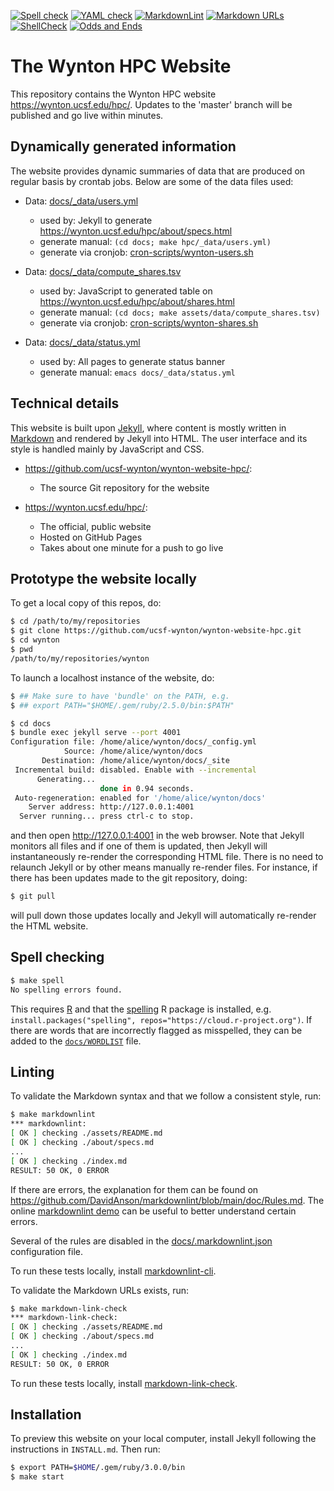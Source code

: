 <a target="_blank" rel="noopener noreferrer" href="https://github.com/ucsf-wynton/wynton-website-hpc/actions?query=workflow%3A%22Spell+check%22"><img src="https://github.com/ucsf-wynton/wynton-website-hpc/workflows/Spell%20check/badge.svg" alt="Spell check" style="max-width:100%;"></a> 
<a target="_blank" rel="noopener noreferrer" href="https://github.com/ucsf-wynton/wynton-website-hpc/actions?query=workflow%3A%22YAML+check%22"><img src="https://github.com/ucsf-wynton/wynton-website-hpc/workflows/YAML%20check/badge.svg" alt="YAML check" style="max-width:100%;"></a> 
<a target="_blank" rel="noopener noreferrer" href="https://github.com/ucsf-wynton/wynton-website-hpc/actions?query=workflow%3AMarkdownLint"><img src="https://github.com/ucsf-wynton/wynton-website-hpc/workflows/MarkdownLint/badge.svg" alt="MarkdownLint" style="max-width:100%;"></a>
<a target="_blank" rel="noopener noreferrer" href="https://github.com/ucsf-wynton/wynton-website-hpc/actions?query=workflow%3AMarkdown%20URLs"><img src="https://github.com/ucsf-wynton/wynton-website-hpc/workflows/Markdown%20URLs/badge.svg" alt="Markdown URLs" style="max-width:100%;"></a>
<a target="_blank" rel="noopener noreferrer" href="https://github.com/ucsf-wynton/wynton-website-hpc/actions/workflows/shellcheck.yml"><img src="https://github.com/ucsf-wynton/wynton-website-hpc/actions/workflows/shellcheck.yml/badge.svg" alt="ShellCheck" style="max-width:100%;"></a>
<a target="_blank" rel="noopener noreferrer" href="https://github.com/ucsf-wynton/wynton-website-hpc/actions/workflows/odds-and-ends.yml"><img src="https://github.com/ucsf-wynton/wynton-website-hpc/actions/workflows/odds-and-ends.yml/badge.svg" alt="Odds and Ends" style="max-width:100%;"></a>

# The Wynton HPC Website

This repository contains the  Wynton HPC website <https://wynton.ucsf.edu/hpc/>.  Updates to the 'master' branch will be published and go live within minutes.  


## Dynamically generated information

The website provides dynamic summaries of data that are produced on regular basis by crontab jobs.  Below are some of the data files used:

* Data: [docs/_data/users.yml](https://github.com/ucsf-wynton/wynton-website-hpc/blob/master/docs/_data/users.yml)
  - used by: Jekyll to generate https://wynton.ucsf.edu/hpc/about/specs.html
  - generate manual: `(cd docs; make hpc/_data/users.yml)`
  - generate via cronjob: [cron-scripts/wynton-users.sh](https://github.com/ucsf-wynton/wynton-website-hpc/blob/master/cron-scripts/wynton-users.sh)

* Data: [docs/_data/compute_shares.tsv](https://github.com/ucsf-wynton/wynton-website-hpc/blob/master/docs/_data/compute_shares.tsv)
  - used by: JavaScript to generated table on https://wynton.ucsf.edu/hpc/about/shares.html
  - generate manual: `(cd docs; make assets/data/compute_shares.tsv)`
  - generate via cronjob: [cron-scripts/wynton-shares.sh](https://github.com/ucsf-wynton/wynton-website-hpc/blob/master/cron-scripts/wynton-shares.sh)

* Data: [docs/_data/status.yml](https://github.com/ucsf-wynton/wynton-website-hpc/blob/master/docs/_data/status.yml)
  - used by: All pages to generate status banner
  - generate manual: `emacs docs/_data/status.yml`


## Technical details

This website is built upon [Jekyll](https://jekyllrb.com/), where content is mostly written in [Markdown](https://en.wikipedia.org/wiki/Markdown) and rendered by Jekyll into HTML.  The user interface and its style is handled mainly by JavaScript and CSS.

* <https://github.com/ucsf-wynton/wynton-website-hpc/>:
  - The source Git repository for the website
  
* <https://wynton.ucsf.edu/hpc/>:
  - The official, public website
  - Hosted on GitHub Pages
  - Takes about one minute for a push to go live


## Prototype the website locally

To get a local copy of this repos, do:

```sh
$ cd /path/to/my/repositories
$ git clone https://github.com/ucsf-wynton/wynton-website-hpc.git
$ cd wynton
$ pwd
/path/to/my/repositories/wynton
```

To launch a localhost instance of the website, do:

```sh
$ ## Make sure to have 'bundle' on the PATH, e.g.
$ ## export PATH="$HOME/.gem/ruby/2.5.0/bin:$PATH"

$ cd docs
$ bundle exec jekyll serve --port 4001
Configuration file: /home/alice/wynton/docs/_config.yml
            Source: /home/alice/wynton/docs
       Destination: /home/alice/wynton/docs/_site
 Incremental build: disabled. Enable with --incremental
      Generating... 
                    done in 0.94 seconds.
 Auto-regeneration: enabled for '/home/alice/wynton/docs'
    Server address: http://127.0.0.1:4001
  Server running... press ctrl-c to stop.
```

and then open <http://127.0.0.1:4001> in the web browser.  Note that Jekyll monitors all files and if one of them is updated, then Jekyll will instantaneously re-render the corresponding HTML file.  There is no need to relaunch Jekyll or by other means manually re-render files.  For instance, if there has been updates made to the git repository, doing:

```sh
$ git pull
```

will pull down those updates locally and Jekyll will automatically re-render the HTML website.



## Spell checking

```sh
$ make spell
No spelling errors found.
```

This requires [R](https://www.r-project.org/) and that the [spelling](https://cran.r-project.org/package=spelling) R package is installed, e.g. `install.packages("spelling", repos="https://cloud.r-project.org")`.  If there are words that are incorrectly flagged as misspelled, they can be added to the [`docs/WORDLIST`](https://github.com/ucsf-wynton/wynton-website-hpc/blob/master/docs/WORDLIST) file.



## Linting

To validate the Markdown syntax and that we follow a consistent style, run:

```sh
$ make markdownlint
*** markdownlint:
[ OK ] checking ./assets/README.md
[ OK ] checking ./about/specs.md
...
[ OK ] checking ./index.md
RESULT: 50 OK, 0 ERROR
```

If there are errors, the explanation for them can be found on <https://github.com/DavidAnson/markdownlint/blob/main/doc/Rules.md>.  The online [markdownlint demo](https://dlaa.me/markdownlint/) can be useful to better understand certain errors.

Several of the rules are disabled in the [docs/.markdownlint.json](https://github.com/ucsf-wynton/wynton-website-hpc/blob/master/docs/.markdownlint.json) configuration file.

To run these tests locally, install [markdownlint-cli](https://github.com/igorshubovych/markdownlint-cli).


To validate the Markdown URLs exists, run:

```sh
$ make markdown-link-check
*** markdown-link-check:
[ OK ] checking ./assets/README.md
[ OK ] checking ./about/specs.md
...
[ OK ] checking ./index.md
RESULT: 50 OK, 0 ERROR
```

To run these tests locally, install [markdown-link-check](https://github.com/tcort/markdown-link-check).


## Installation

To preview this website on your local computer, install Jekyll following the instructions in `INSTALL.md`. Then run:

```sh
$ export PATH=$HOME/.gem/ruby/3.0.0/bin
$ make start
```
